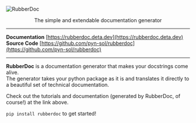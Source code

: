 ![RubberDoc](https://live.staticflickr.com/65535/52459337826_244c259918_o.png)

<div style='text-align:center'>The simple and extendable documentation generator</div>  

---

**Documentation** [https://rubberdoc.deta.dev](https://rubberdoc.deta.dev)  
**Source Code** [https://github.com/pyn-sol/rubberdoc](https://github.com/pyn-sol/rubberdoc)

---

**RubberDoc** is a documentation generator that makes your docstrings come alive.  
The generator takes your python package as it is and translates it directly to a beautiful set of technical documentation.  

Check out the tutorials and documentation (generated by RubberDoc, of course!) at the link above.  

`pip install rubberdoc` to get started!